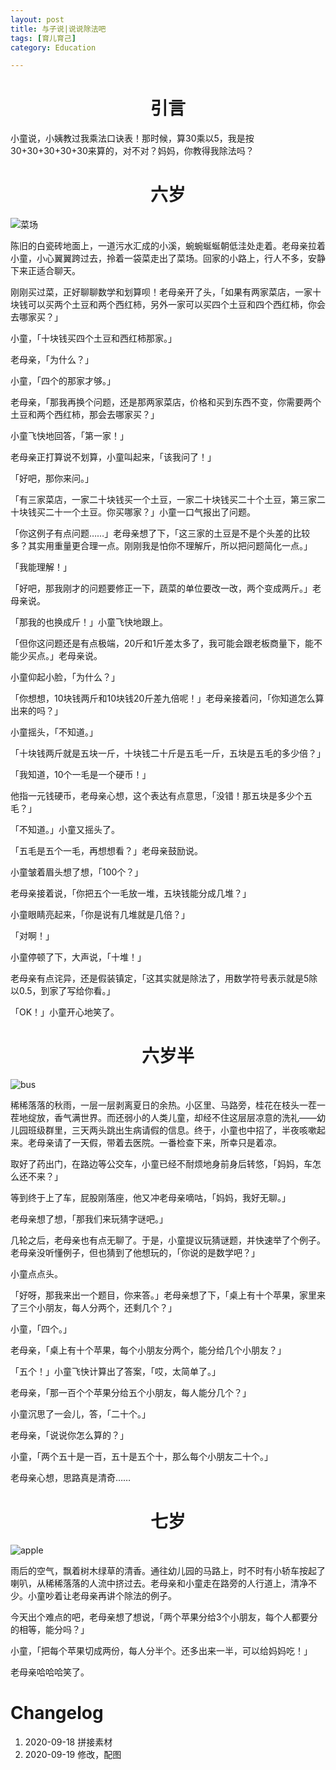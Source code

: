 ```yaml
---
layout: post
title: 与子说|说说除法吧
tags: [育儿育己]
category: Education

---
```


# <center> 引言

小童说，小姨教过我乘法口诀表！那时候，算30乘以5，我是按30+30+30+30+30来算的，对不对？妈妈，你教得我除法吗？

# <center> 六岁

![菜场](https://user-images.githubusercontent.com/23351109/93667209-9a6c4480-fab6-11ea-9485-7832c6c19b57.jpg)

陈旧的白瓷砖地面上，一道污水汇成的小溪，蜿蜿蜒蜒朝低洼处走着。老母亲拉着小童，小心翼翼跨过去，拎着一袋菜走出了菜场。回家的小路上，行人不多，安静下来正适合聊天。

刚刚买过菜，正好聊聊数学和划算呗！老母亲开了头，「如果有两家菜店，一家十块钱可以买两个土豆和两个西红柿，另外一家可以买四个土豆和四个西红柿，你会去哪家买？」

小童，「十块钱买四个土豆和西红柿那家。」

老母亲，「为什么？」

小童，「四个的那家才够。」

老母亲，「那我再换个问题，还是那两家菜店，价格和买到东西不变，你需要两个土豆和两个西红柿，那会去哪家买？」

小童飞快地回答，「第一家！」

老母亲正打算说不划算，小童叫起来，「该我问了！」

「好吧，那你来问。」

「有三家菜店，一家二十块钱买一个土豆，一家二十块钱买二十个土豆，第三家二十块钱买二十一个土豆。你买哪家？」小童一口气报出了问题。

「你这例子有点问题……」老母亲想了下，「这三家的土豆是不是个头差的比较多？其实用重量更合理一点。刚刚我是怕你不理解斤，所以把问题简化一点。」

「我能理解！」

「好吧，那我刚才的问题要修正一下，蔬菜的单位要改一改，两个变成两斤。」老母亲说。

「那我的也换成斤！」小童飞快地跟上。

「但你这问题还是有点极端，20斤和1斤差太多了，我可能会跟老板商量下，能不能少买点。」老母亲说。

小童仰起小脸，「为什么？」

「你想想，10块钱两斤和10块钱20斤差九倍呢！」老母亲接着问，「你知道怎么算出来的吗？」

小童摇头，「不知道。」

「十块钱两斤就是五块一斤，十块钱二十斤是五毛一斤，五块是五毛的多少倍？」

「我知道，10个一毛是一个硬币！」

他指一元钱硬币，老母亲心想，这个表达有点意思，「没错！那五块是多少个五毛？」

「不知道。」小童又摇头了。

「五毛是五个一毛，再想想看？」老母亲鼓励说。

小童皱着眉头想了想，「100个？」

老母亲接着说，「你把五个一毛放一堆，五块钱能分成几堆？」

小童眼睛亮起来，「你是说有几堆就是几倍？」

「对啊！」

小童停顿了下，大声说，「十堆！」

老母亲有点诧异，还是假装镇定，「这其实就是除法了，用数学符号表示就是5除以0.5，到家了写给你看。」

「OK！」小童开心地笑了。



# <center> 六岁半

![bus](https://user-images.githubusercontent.com/23351109/93667220-b07a0500-fab6-11ea-90fb-9d1f7823b6cd.jpg)

稀稀落落的秋雨，一层一层剥离夏日的余热。小区里、马路旁，桂花在枝头一茬一茬地绽放，香气满世界。而还弱小的人类儿童，却经不住这层层凉意的洗礼——幼儿园班级群里，三天两头跳出生病请假的信息。终于，小童也中招了，半夜咳嗽起来。老母亲请了一天假，带着去医院。一番检查下来，所幸只是着凉。

取好了药出门，在路边等公交车，小童已经不耐烦地身前身后转悠，「妈妈，车怎么还不来？」

等到终于上了车，屁股刚落座，他又冲老母亲嘀咕，「妈妈，我好无聊。」

老母亲想了想，「那我们来玩猜字谜吧。」

几轮之后，老母亲也有点无聊了。于是，小童提议玩猜谜题，并快速举了个例子。老母亲没听懂例子，但也猜到了他想玩的，「你说的是数学吧？」

小童点点头。

「好呀，那我来出一个题目，你来答。」老母亲想了下，「桌上有十个苹果，家里来了三个小朋友，每人分两个，还剩几个？」

小童，「四个。」

老母亲，「桌上有十个苹果，每个小朋友分两个，能分给几个小朋友？」

「五个！」小童飞快计算出了答案，「哎，太简单了。」

老母亲，「那一百个个苹果分给五个小朋友，每人能分几个？」

小童沉思了一会儿，答，「二十个。」

老母亲，「说说你怎么算的？」

小童，「两个五十是一百，五十是五个十，那么每个小朋友二十个。」

老母亲心想，思路真是清奇……

# <center> 七岁

![apple](https://user-images.githubusercontent.com/23351109/93667226-c25ba800-fab6-11ea-84de-bda1c5540cc2.jpg)

雨后的空气，飘着树木绿草的清香。通往幼儿园的马路上，时不时有小轿车按起了喇叭，从稀稀落落的人流中挤过去。老母亲和小童走在路旁的人行道上，清净不少。小童吵着让老母亲再讲个除法的例子。

今天出个难点的吧，老母亲想了想说，「两个苹果分给3个小朋友，每个人都要分的相等，能分吗？」

小童，「把每个苹果切成两份，每人分半个。还多出来一半，可以给妈妈吃！」

老母亲哈哈哈笑了。



# Changelog

1. 2020-09-18 拼接素材
2. 2020-09-19 修改，配图



